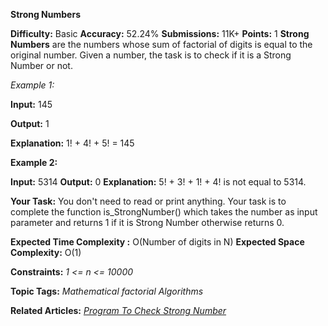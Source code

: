 **Strong Numbers**

**Difficulty:** Basic   **Accuracy:** 52.24%    **Submissions:** 11K+   **Points:** 1
**Strong Numbers** are the numbers whose sum of factorial of digits is equal to the original number. Given a number, the task is to check if it is a Strong Number or not.

*Example 1:*

**Input:** 145

**Output:** 1

**Explanation:** 1! + 4! + 5! = 145

**Example 2:**

**Input:** 5314
**Output:** 0
**Explanation:** 5! + 3! + 1! + 4! is not equal to 5314.
 

**Your Task:**
You don't need to read or print anything. Your task is to complete the function is_StrongNumber() which takes the number as input parameter and returns 1 if it is Strong Number otherwise returns 0.
 

**Expected Time Complexity :** O(Number of digits in N)
**Expected Space Complexity:** O(1)
 

**Constraints:**
*1 <= n <= 10000*

**Topic Tags:**
*Mathematical    factorial   Algorithms*

**Related Articles:**
[*Program To Check Strong Number*](https://www.geeksforgeeks.org/program-to-check-strong-number/)